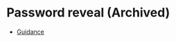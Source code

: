 # Password reveal (Archived)

- [Guidance](https://design-patterns.service.justice.gov.uk/archive/password-reveal)
